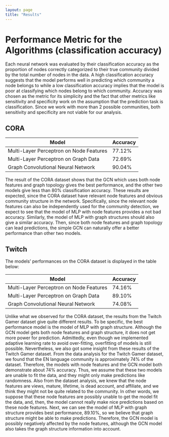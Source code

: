 ```yaml
---
layout: page
title: "Results"
---
```


# Performance Metric for the Algorithms (classification accuracy)

Each neural network was evaluated by their classification accuracy as the proportion of nodes correctly categorized to their true community divided by the total number of nodes in the data. A high classification accuracy suggests that the model performs well in predicting which community a node belongs to while a low classification accuracy implies that the model is poor at classifying which nodes belong to which community. Accuracy was chosen as the metric for its simplicity and the fact that other metrics like sensitivity and specificity work on the assumption that the prediction task is classification. Since we work with more than 2 possible communities, both sensitivity and specificity are not viable for our analysis.

## CORA

| Model         | Accuracy         |
|------------------|------------------|
| Multi-Layer Perceptron on Node Features      | 77.12%     |
| Multi-Layer Perceptron on Graph Data     | 72.69%      |
| Graph Convolutional Neural Network     | 90.04%      |

The result of the CORA dataset shows that the GCN which uses both node features and graph topology gives the best performance, and the other two models give less than 80% classification accuracy. These results are expected, since the CORA dataset have relevant node features and obvious community structure in the network. Specifically, since the relevant node features can also be independently used for the community detection, we expect to see that the model of MLP with node features provides a not bad accuracy. Similarly, the model of MLP with graph structures should also give a similar accuracy. Then, since both node features and graph topology can lead predictions, the simple GCN can naturally offer a better performance than other two models.

## Twitch

The models’ performances on the CORA dataset is displayed in the table below:

| Model         | Accuracy         |
|------------------|------------------|
| Multi-Layer Perceptron on Node Features      | 74.16%     |
| Multi-Layer Perceptron on Graph Data     | 89.10%      |
| Graph Convolutional Neural Network     | 74.08%      |

Unlike what we observed for the CORA dataset, the results from the Twitch Gamer dataset give quite different results. To be specific, the best performance model is the model of MLP with graph structure. Although the GCN model gets both node features and graph structure, it does not get more power for prediction. Admittedly, even though we implemented adaptive learning rate to avoid over-fitting,  overfitting of models is still possible. Nevertheless, we also got some insight from these results of the Twitch Gamer dataset. From the data analysis for the Twitch Gamer dataset, we found that the EN language community is approximately 74% of the dataset. Therefore, the models with node features and the GCN model both demonstrate about 74% accuracy. Thus, we assume that these two models are unable to fit the data, and they might only make predictions like randomness. Also from the dataset analysis, we knew that the node features are views, mature, lifetime, is dead account, and affiliate, and we think they might not be quite related to the community. In other words, we suppose that these node features are possibly unable to get the model fit the data, and, then, the model cannot really make nice predictions based on these node features. Next, we can see the model of MLP with graph structure provides best performance, 89.10%, so we believe that graph structure might be able to make predictions. Therefore, the GCN model is possibly negatively affected by the node features, although the GCN model also takes the graph structure information into account.
